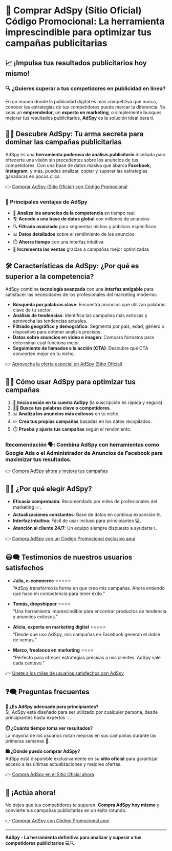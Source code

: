 # 🛒 Comprar AdSpy (Sitio Oficial) Código Promocional: La herramienta imprescindible para optimizar tus campañas publicitarias  

## 📈 ¡Impulsa tus resultados publicitarios hoy mismo!  

### 🔍 ¿Quieres superar a tus competidores en publicidad en línea?  

En un mundo donde la publicidad digital es más competitiva que nunca, conocer las estrategias de tus competidores puede marcar la diferencia. Ya seas un **emprendedor**, un **experto en marketing**, o simplemente busques mejorar tus resultados publicitarios, **AdSpy** es la solución ideal para ti.  

## 🚀✨ Descubre AdSpy: Tu arma secreta para dominar las campañas publicitarias  

AdSpy es una **herramienta poderosa de análisis publicitario** diseñada para ofrecerte una visión sin precedentes sobre los anuncios de tus competidores. Con una base de datos masiva que abarca **Facebook, Instagram**, y más, puedes analizar, copiar y superar las estrategias ganadoras en pocos clics.  

👉 [Comprar AdSpy (Sitio Oficial) con Código Promocional](https://t.co/hKjnAM5mPK)  

### 🌟 Principales ventajas de AdSpy  

- 🧠 **Analiza los anuncios de la competencia** en tiempo real  
- 🌎 **Accede a una base de datos global** con millones de anuncios  
- 🔍 **Filtrado avanzado** para segmentar nichos y públicos específicos  
- 📊 **Datos detallados** sobre el rendimiento de los anuncios  
- ⏱️ **Ahorra tiempo** con una interfaz intuitiva  
- 💼 **Incrementa las ventas** gracias a campañas mejor optimizadas  

## 🛠️ Características de AdSpy: ¿Por qué es superior a la competencia?  

AdSpy combina **tecnología avanzada** con una **interfaz amigable** para satisfacer las necesidades de los profesionales del marketing moderno:  

- **Búsqueda por palabras clave**: Encuentra anuncios que utilizan palabras clave de tu sector.  
- **Análisis de tendencias**: Identifica las campañas más exitosas y aprovecha las tendencias actuales.  
- **Filtrado geográfico y demográfico**: Segmenta por país, edad, género o dispositivo para obtener análisis precisos.  
- **Datos sobre anuncios en video e imagen**: Compara formatos para determinar cuál funciona mejor.  
- **Seguimiento de llamados a la acción (CTA)**: Descubre qué CTA convierten mejor en tu nicho.  

👉 [Aprovecha la oferta especial en AdSpy (Sitio Oficial)](https://t.co/hKjnAM5mPK)  

## 📝✨ Cómo usar AdSpy para optimizar tus campañas  

1. 🔑 **Inicia sesión en tu cuenta AdSpy** (la suscripción es rápida y segura).  
2. 🕵️‍♂️ **Busca tus palabras clave o competidores**.  
3. 📊 **Analiza los anuncios más exitosos** en tu nicho.  
4. ✏️ **Crea tus propias campañas** basadas en los datos recopilados.  
5. ⏱️ **Prueba y ajusta tus campañas** según el rendimiento.  

### Recomendación 🗣️: Combina AdSpy con herramientas como Google Ads o el Administrador de Anuncios de Facebook para maximizar tus resultados.  

👉 [Compra AdSpy ahora y mejora tus campañas](https://t.co/hKjnAM5mPK)  

## 🤔✅ ¿Por qué elegir AdSpy?  

- **Eficacia comprobada**: Recomendado por miles de profesionales del marketing 📈.  
- **Actualizaciones constantes**: Base de datos en continua expansión 🌐.  
- **Interfaz intuitiva**: Fácil de usar incluso para principiantes 💻.  
- **Atención al cliente 24/7**: Un equipo siempre dispuesto a ayudarte 📞.  

👉 [Compra AdSpy con un Código Promocional exclusivo aquí](https://t.co/hKjnAM5mPK)  

## 😃🗨️ Testimonios de nuestros usuarios satisfechos  

- **Julia, e-commerce** ⭐⭐⭐⭐⭐  
  “AdSpy transformó la forma en que creo mis campañas. Ahora entiendo qué hace mi competencia para tener éxito.”  

- **Tomás, dropshipper** ⭐⭐⭐⭐  
  “Una herramienta imprescindible para encontrar productos de tendencia y anuncios exitosos.”  

- **Alicia, experta en marketing digital** ⭐⭐⭐⭐⭐  
  “Desde que uso AdSpy, mis campañas en Facebook generan el doble de ventas.”  

- **Marco, freelance en marketing** ⭐⭐⭐⭐  
  “Perfecto para ofrecer estrategias precisas a mis clientes. AdSpy vale cada centavo.”  

👉 [Únete a los miles de usuarios satisfechos con AdSpy](https://t.co/hKjnAM5mPK)  

## ❓🗨️ Preguntas frecuentes  

**🤔 ¿Es AdSpy adecuado para principiantes?**  
Sí, AdSpy está diseñado para ser utilizado por cualquier persona, desde principiantes hasta expertos 💡.  

**⏱️ ¿Cuánto tiempo toma ver resultados?**  
La mayoría de los usuarios notan mejoras en sus campañas durante las primeras semanas 🌟.  

**🛍️ ¿Dónde puedo comprar AdSpy?**  
AdSpy está disponible exclusivamente en su **sitio oficial** para garantizar acceso a las últimas actualizaciones y mejores ofertas.  

👉 [Compra AdSpy en el Sitio Oficial ahora](https://t.co/hKjnAM5mPK)  

## 🚀 ¡Actúa ahora!  

No dejes que tus competidores te superen. **Compra AdSpy hoy mismo** y convierte tus campañas publicitarias en un éxito rotundo.  

👉 [Comprar AdSpy con Código Promocional aquí](https://t.co/hKjnAM5mPK)  

---

**AdSpy - La herramienta definitiva para analizar y superar a tus competidores publicitarios** 💻🔍.  
